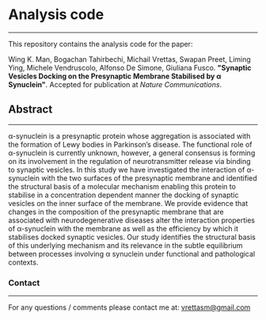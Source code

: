 # Analysis code
---

This repository contains the analysis code for the paper:

Wing K. Man, Bogachan Tahirbechi, Michail Vrettas, Swapan Preet, Liming Ying, Michele Vendruscolo,
Alfonso De Simone, Giuliana Fusco. **"Synaptic Vesicles Docking on the Presynaptic Membrane Stabilised
by α Synuclein"**. Accepted for publication at *Nature Communications*.

## Abstract
---

α-synuclein is a presynaptic protein whose aggregation is associated with the formation of Lewy bodies in Parkinson’s disease.
The functional role of α-synuclein is currently unknown, however, a general consensus is forming on its involvement in the regulation
of neurotransmitter release via binding to synaptic vesicles. In this study we have investigated the interaction of α-synuclein with
the two surfaces of the presynaptic membrane and identified the structural basis of a molecular mechanism enabling this protein to stabilise
in a concentration dependent manner the docking of synaptic vesicles on the inner surface of the membrane. We provide evidence that changes
in the composition of the presynaptic membrane that are associated with neurodegenerative diseases alter the interaction properties of
α-synuclein with the membrane as well as the efficiency by which it stabilises docked synaptic vesicles. Our study identifies the structural
basis of this underlying mechanism and its relevance in the subtle equilibrium between processes involving α synuclein under functional and
pathological contexts.

### Contact
---

For any questions / comments please contact me at: vrettasm@gmail.com
